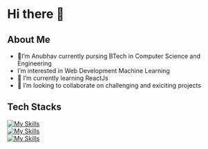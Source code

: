 # Hi there 👋  
## About Me   
- 👀I’m Anubhav currently pursing BTech in Computer Science and Engineering
- I’m interested in Web Development Machine Learning 
- 🌱 I’m currently learning ReactJs
- 💞️ I’m looking to collaborate on challenging and exiciting projects   
## Tech Stacks
 [![My Skills](https://skillicons.dev/icons?i=c)](https://skillicons.dev)  
 [![My Skills](https://skillicons.dev/icons?i=js,html,css)](https://skillicons.dev)   
 [![My Skills](https://skillicons.dev/icons?i=react,nodejs)](https://skillicons.dev)   
 



